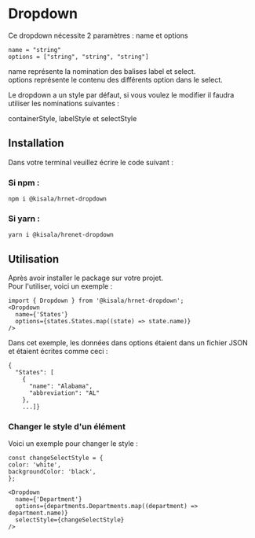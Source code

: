 # Dropdown 

Ce dropdown nécessite 2 paramètres : name et options  
```  
name = "string"  
options = ["string", "string", "string"]
```  
name représente la nomination des balises label et select.  
options représente le contenu des différents option dans le select.  
  
Le dropdown a un style par défaut, si vous voulez le modifier il faudra utiliser les nominations suivantes :  
  
containerStyle, labelStyle et selectStyle

## Installation 

Dans votre terminal veuillez écrire le code suivant :  
  
### Si npm :  
```
npm i @kisala/hrnet-dropdown
```
### Si yarn :  
```
yarn i @kisala/hrenet-dropdown
```
## Utilisation

Après avoir installer le package sur votre projet.  
Pour l'utiliser, voici un exemple :  
  ```
import { Dropdown } from '@kisala/hrnet-dropdown';  
<Dropdown
    name={'States'}
    options={states.States.map((state) => state.name)}
/>
```  
  
Dans cet exemple, les données dans options étaient dans un fichier JSON et étaient écrites comme ceci :  
  
```
{
  "States": [
    {
      "name": "Alabama",
      "abbreviation": "AL"
    },  
    ...]}  
```  
### Changer le style d'un élément
  
Voici un exemple pour changer le style :  
  ```  
const changeSelectStyle = {
  color: 'white',
  backgroundColor: 'black',
};  
  
<Dropdown
    name={'Department'}
    options={departments.Departments.map((department) => department.name)}
    selectStyle={changeSelectStyle}
/>
  ```